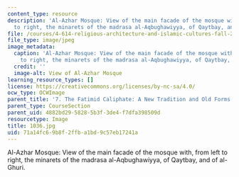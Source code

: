 ```yaml
---
content_type: resource
description: 'Al-Azhar Mosque: View of the main facade of the mosque with, from left
  to right, the minarets of the madrasa al-Aqbughawiyya, of Qaytbay, and of al-Ghuri.'
file: /courses/4-614-religious-architecture-and-islamic-cultures-fall-2002/71a14fc69b8f2ffba1bd9c57eb17241a_1036.jpg
file_type: image/jpeg
image_metadata:
  caption: 'Al-Azhar Mosque: View of the main facade of the mosque with, from left
    to right, the minarets of the madrasa al-Aqbughawiyya, of Qaytbay, and of al-Ghuri.'
  credit: ''
  image-alt: View of Al-Azhar Mosque
learning_resource_types: []
license: https://creativecommons.org/licenses/by-nc-sa/4.0/
ocw_type: OCWImage
parent_title: '7. The Fatimid Caliphate: A New Tradition and Old Forms'
parent_type: CourseSection
parent_uid: 4882bd29-5828-5b3f-3de4-f7dfa398509d
resourcetype: Image
title: 1036.jpg
uid: 71a14fc6-9b8f-2ffb-a1bd-9c57eb17241a
---
```

Al-Azhar Mosque: View of the main facade of the mosque with, from left to right, the minarets of the madrasa al-Aqbughawiyya, of Qaytbay, and of al-Ghuri.